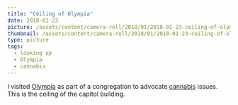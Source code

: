 ```yaml
---
title: "Ceiling of Olympia"
date: 2018-01-23
picture: /assets/content/camera-roll/2018/01/2018-01-23-ceiling-of-olympia/20180123_185509866_iOS.jpg
thumbnail: /assets/content/camera-roll/2018/01/2018-01-23-ceiling-of-olympia/20180123_185509866_iOS-thumbnail.jpg
type: picture
tags:
  - looking up
  - Olympia
  - cannabis
---
```

I visited [Olympia](/olympia/) as part of a congregation to advocate [cannabis](/cannabis/) issues. This is the ceiling of the capitol building.